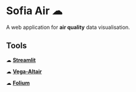 # Sofia Air ☁
A web application for **air quality** data visualisation.

## Tools 

☁ [**Streamlit**](https://streamlit.io/)

☁ [**Vega-Altair**](https://altair-viz.github.io/)

☁ [**Folium**](https://python-visualization.github.io/folium/)
